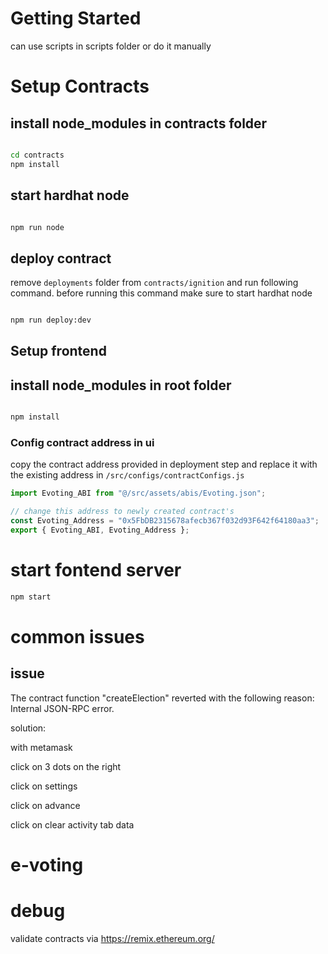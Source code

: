 # Getting Started

can use scripts in scripts folder or do it manually

# Setup Contracts

## install node_modules in contracts folder

```bash

cd contracts
npm install

```

## start hardhat node

```bash

npm run node
```

## deploy contract

remove `deployments` folder from `contracts/ignition` and run following command. before running this command make sure to start hardhat node

```bash

npm run deploy:dev
```

## Setup frontend

## install node_modules in root folder

```bash

npm install

```

### Config contract address in ui

copy the contract address provided in deployment step and replace it with the existing address in `/src/configs/contractConfigs.js`

```javascript
import Evoting_ABI from "@/src/assets/abis/Evoting.json";

// change this address to newly created contract's
const Evoting_Address = "0x5FbDB2315678afecb367f032d93F642f64180aa3";
export { Evoting_ABI, Evoting_Address };
```

# start fontend server

```bash
npm start

```

# common issues
## issue
 The contract function "createElection" reverted with the following reason:
 Internal JSON-RPC error.
 
solution:

with metamask 

click on 3 dots on the right

click on settings

click on advance

click on clear activity tab data

# e-voting

# debug
 validate contracts via https://remix.ethereum.org/
